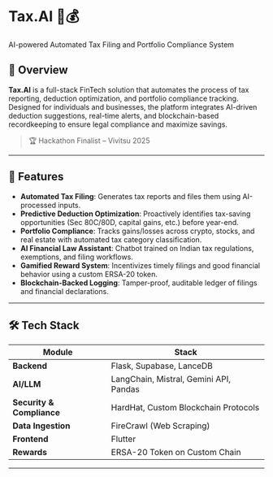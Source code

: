 # Tax.AI 🧾💰  
AI-powered Automated Tax Filing and Portfolio Compliance System  

## 🚀 Overview

**Tax.AI** is a full-stack FinTech solution that automates the process of tax reporting, deduction optimization, and portfolio compliance tracking. Designed for individuals and businesses, the platform integrates AI-driven deduction suggestions, real-time alerts, and blockchain-based recordkeeping to ensure legal compliance and maximize savings.  

> 🏆 Hackathon Finalist – Vivitsu 2025  

---

## 🎯 Features

- **Automated Tax Filing**: Generates tax reports and files them using AI-processed inputs.  
- **Predictive Deduction Optimization**: Proactively identifies tax-saving opportunities (Sec 80C/80D, capital gains, etc.) before year-end.  
- **Portfolio Compliance**: Tracks gains/losses across crypto, stocks, and real estate with automated tax category classification.  
- **AI Financial Law Assistant**: Chatbot trained on Indian tax regulations, exemptions, and filing workflows.  
- **Gamified Reward System**: Incentivizes timely filings and good financial behavior using a custom ERSA-20 token.  
- **Blockchain-Backed Logging**: Tamper-proof, auditable ledger of filings and financial declarations.

---

## 🛠️ Tech Stack

| Module | Stack |
|--------|-------|
| **Backend** | Flask, Supabase, LanceDB |
| **AI/LLM** | LangChain, Mistral, Gemini API, Pandas |
| **Security & Compliance** | HardHat, Custom Blockchain Protocols |
| **Data Ingestion** | FireCrawl (Web Scraping) |
| **Frontend** | Flutter |
| **Rewards** | ERSA-20 Token on Custom Chain |

---
